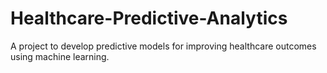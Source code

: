 # Healthcare-Predictive-Analytics
A project to develop predictive models for improving healthcare outcomes using machine learning.
